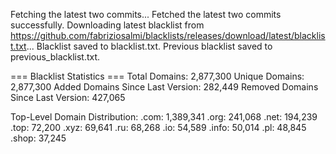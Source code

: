 Fetching the latest two commits...
Fetched the latest two commits successfully.
Downloading latest blacklist from https://github.com/fabriziosalmi/blacklists/releases/download/latest/blacklist.txt...
Blacklist saved to blacklist.txt.
Previous blacklist saved to previous_blacklist.txt.

=== Blacklist Statistics ===
Total Domains: 2,877,300
Unique Domains: 2,877,300
Added Domains Since Last Version: 282,449
Removed Domains Since Last Version: 427,065

Top-Level Domain Distribution:
  .com: 1,389,341
  .org: 241,068
  .net: 194,239
  .top: 72,200
  .xyz: 69,641
  .ru: 68,268
  .io: 54,589
  .info: 50,014
  .pl: 48,845
  .shop: 37,245
